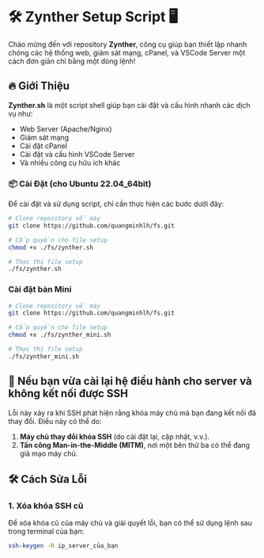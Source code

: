# 🛠️ **Zynther Setup Script** 🖥️

Chào mừng đến với repository **Zynther**, công cụ giúp bạn thiết lập nhanh chóng các hệ thống web, giám sát mạng, cPanel, và VSCode Server một cách đơn giản chỉ bằng một dòng lệnh!

## 🔥 **Giới Thiệu**

**Zynther.sh** là một script shell giúp bạn cài đặt và cấu hình nhanh các dịch vụ như:
- Web Server (Apache/Nginx)
- Giám sát mạng
- Cài đặt cPanel
- Cài đặt và cấu hình VSCode Server
- Và nhiều công cụ hữu ích khác

### 📦 **Cài Đặt (cho Ubuntu 22.04_64bit)** 

Để cài đặt và sử dụng script, chỉ cần thực hiện các bước dưới đây:

```bash
# Clone repository về máy
git clone https://github.com/quangminhlh/fs.git

# Cấp quyền cho file setup
chmod +x ./fs/zynther.sh

# Thực thi file setup
./fs/zynther.sh
```

### **Cài đặt bản Mini**
```bash
# Clone repository về máy
git clone https://github.com/quangminhlh/fs.git

# Cấp quyền cho file setup
chmod +x ./fs/zynther_mini.sh

# Thực thi file setup
./fs/zynther_mini.sh
```

## 📌 **Nếu bạn vừa cài lại hệ điều hành cho server và không kết nối được SSH**
Lỗi này xảy ra khi SSH phát hiện rằng khóa máy chủ mà bạn đang kết nối đã thay đổi. Điều này có thể do:
1. **Máy chủ thay đổi khóa SSH** (do cài đặt lại, cập nhật, v.v.).
2. **Tấn công Man-in-the-Middle (MITM)**, nơi một bên thứ ba có thể đang giả mạo máy chủ.

## 🛠️ **Cách Sửa Lỗi**
### **1. Xóa khóa SSH cũ**
Để xóa khóa cũ của máy chủ và giải quyết lỗi, bạn có thể sử dụng lệnh sau trong terminal của bạn:

```bash
ssh-keygen -R ip_server_của_bạn

